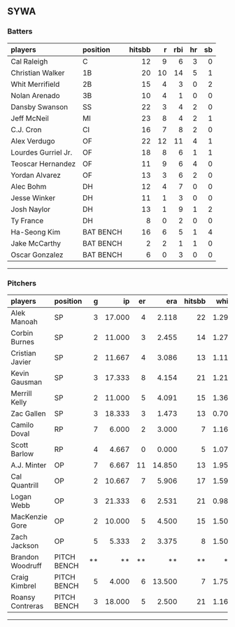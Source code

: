 ## SYWA

### Batters

 
|players             |position  | hitsbb|  r| rbi| hr| sb| 
|:-------------------|:---------|------:|--:|---:|--:|--:| 
|Cal Raleigh         |C         |     12|  9|   6|  3|  0| 
|Christian Walker    |1B        |     20| 10|  14|  5|  1| 
|Whit Merrifield     |2B        |     15|  4|   3|  0|  2| 
|Nolan Arenado       |3B        |     10|  4|   1|  0|  0| 
|Dansby Swanson      |SS        |     22|  3|   4|  2|  0| 
|Jeff McNeil         |MI        |     23|  8|   4|  2|  1| 
|C.J. Cron           |CI        |     16|  7|   8|  2|  0| 
|Alex Verdugo        |OF        |     22| 12|  11|  4|  1| 
|Lourdes Gurriel Jr. |OF        |     18|  8|   6|  1|  1| 
|Teoscar Hernandez   |OF        |     11|  9|   6|  4|  0| 
|Yordan Alvarez      |OF        |     13|  3|   6|  2|  0| 
|Alec Bohm           |DH        |     12|  4|   7|  0|  0| 
|Jesse Winker        |DH        |     11|  1|   3|  0|  0| 
|Josh Naylor         |DH        |     13|  1|   9|  1|  2| 
|Ty France           |DH        |      8|  0|   2|  0|  0| 
|Ha-Seong Kim        |BAT BENCH |     16|  6|   5|  1|  4| 
|Jake McCarthy       |BAT BENCH |      2|  2|   1|  1|  0| 
|Oscar Gonzalez      |BAT BENCH |      6|  0|   3|  0|  0| 


* * *

### Pitchers

 
|players          |position    |  g|     ip| er|    era| hitsbb|  whip| so|  w| sv| 
|:----------------|:-----------|--:|------:|--:|------:|------:|-----:|--:|--:|--:| 
|Alek Manoah      |SP          |  3| 17.000|  4|  2.118|     22| 1.294| 15|  0|  0| 
|Corbin Burnes    |SP          |  2| 11.000|  3|  2.455|     14| 1.273| 10|  1|  0| 
|Cristian Javier  |SP          |  2| 11.667|  4|  3.086|     13| 1.114| 16|  0|  0| 
|Kevin Gausman    |SP          |  3| 17.333|  8|  4.154|     21| 1.212| 28|  1|  0| 
|Merrill Kelly    |SP          |  2| 11.000|  5|  4.091|     15| 1.364| 12|  1|  0| 
|Zac Gallen       |SP          |  3| 18.333|  3|  1.473|     13| 0.709| 29|  2|  0| 
|Camilo Doval     |RP          |  7|  6.000|  2|  3.000|      7| 1.167|  7|  0|  4| 
|Scott Barlow     |RP          |  4|  4.667|  0|  0.000|      5| 1.071|  8|  0|  3| 
|A.J. Minter      |OP          |  7|  6.667| 11| 14.850|     13| 1.950| 11|  0|  3| 
|Cal Quantrill    |OP          |  2| 10.667|  7|  5.906|     17| 1.594|  4|  0|  0| 
|Logan Webb       |OP          |  3| 21.333|  6|  2.531|     21| 0.984| 20|  2|  0| 
|MacKenzie Gore   |OP          |  2| 10.000|  5|  4.500|     15| 1.500| 14|  1|  0| 
|Zach Jackson     |OP          |  5|  5.333|  2|  3.375|      8| 1.500|  6|  2|  0| 
|Brandon Woodruff |PITCH BENCH | **|     **| **|     **|     **|    **| **| **| **| 
|Craig Kimbrel    |PITCH BENCH |  5|  4.000|  6| 13.500|      7| 1.750|  7|  1|  2| 
|Roansy Contreras |PITCH BENCH |  3| 18.000|  5|  2.500|     21| 1.167| 16|  2|  0| 


* * *


